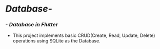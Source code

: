 # _Database-_
### - _Database in Flutter_ 


 - This project implements basic CRUD(Create, Read, Update, Delete) operations using SQLite as the Database.
